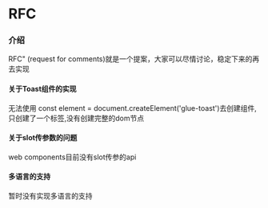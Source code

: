 # RFC

### 介绍

RFC" (request for comments)就是一个提案，大家可以尽情讨论，稳定下来的再去实现

#### 关于Toast组件的实现

无法使用 const element = document.createElement('glue-toast')去创建组件,只创建了一个标签,没有创建完整的dom节点

#### 关于slot传参数的问题

web components目前没有slot传参的api
#### 多语言的支持

暂时没有实现多语言的支持

